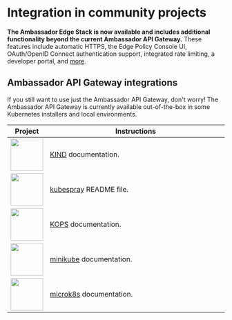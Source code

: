 # Integration in community projects

**The Ambassador Edge Stack is now available and includes additional functionality beyond the current Ambassador API Gateway.**
These features include automatic HTTPS, the Edge Policy Console UI, OAuth/OpenID Connect authentication support, integrated rate
limiting, a developer portal, and [more](/edge-stack-faq/).

## Ambassador API Gateway integrations

If you still want to use just the Ambassador API Gateway, don't worry! The Ambassador API Gateway
is currently available out-of-the-box in some Kubernetes installers and local environments.

<table style="width:100%">
  <colgroup>
     <col span="1" style="width: 15%;"></col>
     <col span="1" style="width: 85%;"></col>
  </colgroup>

  <thead>
    <tr>
      <th style="text-align:center">Project</th>
      <th>Instructions</th>
    </tr>
  </thead>

  <tbody>
    <tr>
      <td style="text-align:center">
        <a href="https://kind.sigs.k8s.io/" target="_blank">
          <img width="75" src="https://github.com/kubernetes-sigs/kind/blob/master/logo/logo.png?raw=true"></img>
        </a>
      </td>
      <td>
        <a href="https://kind.sigs.k8s.io/docs/user/ingress/#ambassador" target="_blank">KIND</a> documentation.
      </td>
    </tr>
    <tr>
      <td style="text-align:center">
        <a href="https://kubespray.io" target="_blank">
          <img width="75" src="https://kubespray.io/logo/logo-clear.png"></img>
        </a>
      </td>
      <td>
        <a href="https://github.com/kubernetes-sigs/kubespray/tree/master/roles/kubernetes-apps/ingress_controller/ambassador" target="_blank">kubespray</a> README file.
      </td>
    </tr>
    <tr>
      <td style="text-align:center">
        <a href="https://kops.sigs.k8s.io" target="_blank">
          <img width="75" src="https://github.com/kubernetes/kops/raw/master/docs/img/logo-notext.png"></img>
        </a>
      </td>
      <td>
        <a href="https://kops.sigs.k8s.io/operations/addons/#ambassador" target="_blank">KOPS</a> documentation.
      </td>
    </tr>
    <tr>
      <td style="text-align:center">
        <a href="https://minikube.sigs.k8s.io" target="_blank">
          <img width="75" src="https://raw.githubusercontent.com/kubernetes/minikube/master/images/logo/logo.png"></img>
        </a>
      </td>
      <td>
        <a href="https://minikube.sigs.k8s.io/docs/tutorials/ambassador_ingress_controller/" target="_blank">minikube</a> documentation.
      </td>
    </tr>
    <tr>
      <td style="text-align:center">
        <a href="https://microk8s.io/" target="_blank">
          <img width="75" src="https://admin.insights.ubuntu.com/wp-content/uploads/305a/microk8s-sticker.png"></img>
        </a>
      </td>
      <td>
        <a href="https://microk8s.io/docs/addon-ambassador" target="_blank">microk8s</a> documentation.
      </td>
    </tr>
  </tbody>
</table>
